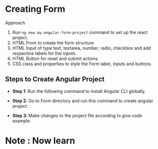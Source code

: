 # Creating Form

Approach
1. Run `ng new my-angular-form-project` command to set up the react project.
2. HTML From to create the form structure
3. HTML Input of type text, textarea, number, radio, checkbox and add respective labels for the inputs.
4. HTML Button for reset and submit actions.
5. CSS class and properties to style the Form label, inputs and buttons.

## Steps to Create Angular Project

- **Step 1**: Run the following command to install Angular CLI globally.


- **Step 2**: Go to Form directory and run this command to create angular project.


- **Step 3**: Make changes to the project file according to give code example.

# Note : Now learn 

[]()